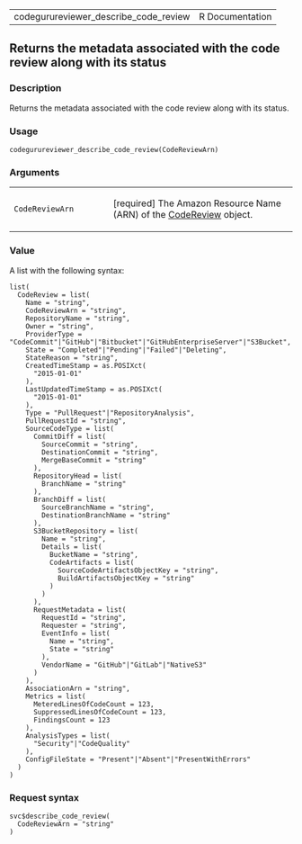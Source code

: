<table style="width: 100%;">
<tbody>
<tr class="odd">
<td>codegurureviewer_describe_code_review</td>
<td style="text-align: right;">R Documentation</td>
</tr>
</tbody>
</table>

## Returns the metadata associated with the code review along with its status

### Description

Returns the metadata associated with the code review along with its
status.

### Usage

    codegurureviewer_describe_code_review(CodeReviewArn)

### Arguments

<table>
<colgroup>
<col style="width: 35%" />
<col style="width: 65%" />
</colgroup>
<tbody>
<tr class="odd">
<td><code
id="codegurureviewer_describe_code_review_:_CodeReviewArn">CodeReviewArn</code></td>
<td><p>[required] The Amazon Resource Name (ARN) of the <a
href="https://docs.aws.amazon.com/codeguru/latest/reviewer-api/API_CodeReview.html">CodeReview</a>
object.</p></td>
</tr>
</tbody>
</table>

### Value

A list with the following syntax:

    list(
      CodeReview = list(
        Name = "string",
        CodeReviewArn = "string",
        RepositoryName = "string",
        Owner = "string",
        ProviderType = "CodeCommit"|"GitHub"|"Bitbucket"|"GitHubEnterpriseServer"|"S3Bucket",
        State = "Completed"|"Pending"|"Failed"|"Deleting",
        StateReason = "string",
        CreatedTimeStamp = as.POSIXct(
          "2015-01-01"
        ),
        LastUpdatedTimeStamp = as.POSIXct(
          "2015-01-01"
        ),
        Type = "PullRequest"|"RepositoryAnalysis",
        PullRequestId = "string",
        SourceCodeType = list(
          CommitDiff = list(
            SourceCommit = "string",
            DestinationCommit = "string",
            MergeBaseCommit = "string"
          ),
          RepositoryHead = list(
            BranchName = "string"
          ),
          BranchDiff = list(
            SourceBranchName = "string",
            DestinationBranchName = "string"
          ),
          S3BucketRepository = list(
            Name = "string",
            Details = list(
              BucketName = "string",
              CodeArtifacts = list(
                SourceCodeArtifactsObjectKey = "string",
                BuildArtifactsObjectKey = "string"
              )
            )
          ),
          RequestMetadata = list(
            RequestId = "string",
            Requester = "string",
            EventInfo = list(
              Name = "string",
              State = "string"
            ),
            VendorName = "GitHub"|"GitLab"|"NativeS3"
          )
        ),
        AssociationArn = "string",
        Metrics = list(
          MeteredLinesOfCodeCount = 123,
          SuppressedLinesOfCodeCount = 123,
          FindingsCount = 123
        ),
        AnalysisTypes = list(
          "Security"|"CodeQuality"
        ),
        ConfigFileState = "Present"|"Absent"|"PresentWithErrors"
      )
    )

### Request syntax

    svc$describe_code_review(
      CodeReviewArn = "string"
    )
